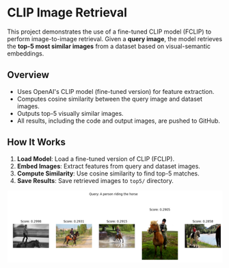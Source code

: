 # CLIP Image Retrieval

This project demonstrates the use of a fine-tuned CLIP model (FCLIP) to perform image-to-image retrieval. Given a **query image**, the model retrieves the **top-5 most similar images** from a dataset based on visual-semantic embeddings.

## Overview

- Uses OpenAI's CLIP model (fine-tuned version) for feature extraction.
- Computes cosine similarity between the query image and dataset images.
- Outputs top-5 visually similar images.
- All results, including the code and output images, are pushed to GitHub.

## How It Works

1. **Load Model**: Load a fine-tuned version of CLIP (FCLIP).
2. **Embed Images**: Extract features from query and dataset images.
3. **Compute Similarity**: Use cosine similarity to find top-5 matches.
4. **Save Results**: Save retrieved images to `top5/` directory.


![](clip.png)
